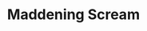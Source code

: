 ---
title: "Maddening Scream"

spell:
  schools:
    - name:        "Enchantment"
      subschools:  ["Compulsion"]
      descriptors: ["Mind-Affecting"]
  classes:
    - name:  "Sorcerer/Wizard"
      abbr:  "Sor/Wiz"
      level: 8
  domains:
    - name:  "Madness"
      abbr:  "Madness"
      level: 8
  components:         [V]
  castingTime:        "1 standard action"
  range:              "Touch"
  target:             "Living creature touched"
  duration:           "{% die_roll 1 4 1 %} rounds"
  savingThrow:        "None"
  spellResistance:    "Yes"
  description:        |
    The subject cannot keep him or herself from behaving as though completely mad. This spell makes it impossible for the victim to do anything other than race about caterwauling.

    The effect worsens the Armor Class of the creature by 4, makes Reflex saving throws impossible except on a roll of 20, and makes it impossible to use a shield.
---